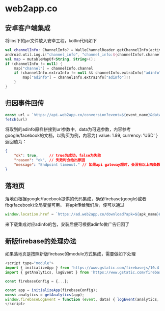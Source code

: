 # web2app.co

## 安卓客户端集成
将libs下的jar文件放入安卓工程，kotlin代码如下
```kotlin
val channelInfo: ChannelInfo? = WalleChannelReader.getChannelInfo(activity)
android.util.Log.i("channel_info", "channel_info:${channelInfo?.channel}    ${channelInfo?.extraInfo}")
val map = mutableMapOf<String, String>();
if (channelInfo != null) {
    map["channel"] = channelInfo.channel
    if (channelInfo.extraInfo != null && channelInfo.extraInfo["adinfo"] != null){
        map["adinfo"] = channelInfo.extraInfo["adinfo"]!!
    }
}
```

## 归因事件回传
```js
const url = `https://api.web2app.co/conversion?event=${event_name}&data=${JSON.stringify(event_data)}&url=${adinfo}`;
fetch(url)
```
将取到的adinfo原样拼接到url参数中，data为可选参数，内容参考google/facebook的文档，以购买为例，内容为{ value: 1.99, currency: 'USD' }
返回值为：
```json
{
    "ok": true,     // true为成功，false为失败
    "reason": "ok", // 失败时会给出原因
    "message": "Endpoint timeout." // 如果api gateway超时，会没有以上两条数据而只有这一条。
}
```

## 落地页
落地页根据google/facebook提供的代码集成，确保firebase(google)或者fbq(facebook)全局变量可用。
将apk传给我们后，便可以通过
```js
window.location.href = `https://ad.web2app.co/download?apk=${apk_name}&url=${encodeURIComponent(window.location.href)}`
```
来下载集成对应adinfo的包，安装后便可根据adinfo做广告归因了

## 新版firebase的处理办法
如果落地页是按照新版firebase的module方式集成，需要做如下处理
```js
<script type="module">
import { initializeApp } from 'https://www.gstatic.com/firebasejs/10.4.0/firebase-app.js'
import { getAnalytics, logEvent } from 'https://www.gstatic.com/firebasejs/10.4.0/firebase-analytics.js'

const firebaseConfig = {...};

const app = initializeApp(firebaseConfig);
const analytics = getAnalytics(app); 
window.firebaseLogEvent = function (event, data) { logEvent(analytics, event, data) }
</script>
```